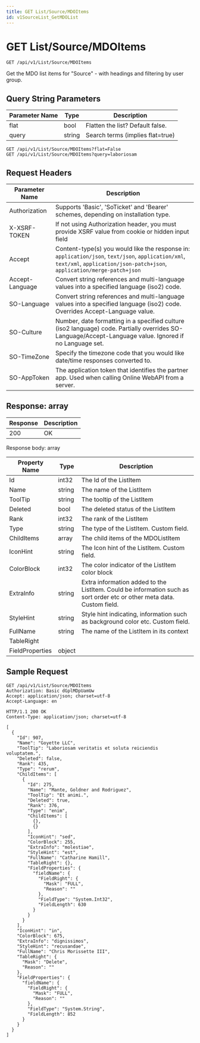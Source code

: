 ```yaml
---
title: GET List/Source/MDOItems
id: v1SourceList_GetMDOList
---
```


# GET List/Source/MDOItems

```http
GET /api/v1/List/Source/MDOItems
```

Get the MDO list items for "Source" - with headings and filtering by user group.







## Query String Parameters

| Parameter Name | Type |  Description |
|----------------|------|--------------|
| flat | bool |  Flatten the list? Default false. |
| query | string |  Search terms (implies flat=true) |

```http
GET /api/v1/List/Source/MDOItems?flat=False
GET /api/v1/List/Source/MDOItems?query=laboriosam
```


## Request Headers

| Parameter Name | Description |
|----------------|-------------|
| Authorization  | Supports 'Basic', 'SoTicket' and 'Bearer' schemes, depending on installation type. |
| X-XSRF-TOKEN   | If not using Authorization header, you must provide XSRF value from cookie or hidden input field |
| Accept         | Content-type(s) you would like the response in: `application/json`, `text/json`, `application/xml`, `text/xml`, `application/json-patch+json`, `application/merge-patch+json` |
| Accept-Language | Convert string references and multi-language values into a specified language (iso2) code. |
| SO-Language | Convert string references and multi-language values into a specified language (iso2) code. Overrides Accept-Language value. |
| SO-Culture | Number, date formatting in a specified culture (iso2 language) code. Partially overrides SO-Language/Accept-Language value. Ignored if no Language set. |
| SO-TimeZone | Specify the timezone code that you would like date/time responses converted to. |
| SO-AppToken | The application token that identifies the partner app. Used when calling Online WebAPI from a server. |


## Response: array



| Response | Description |
|----------------|-------------|
| 200 | OK |

Response body: array

| Property Name | Type |  Description |
|----------------|------|--------------|
| Id | int32 | The Id of the ListItem |
| Name | string | The name of the ListItem |
| ToolTip | string | The tooltip of the ListItem |
| Deleted | bool | The deleted status of the ListItem |
| Rank | int32 | The rank of the ListItem |
| Type | string | The type of the ListItem. Custom field. |
| ChildItems | array | The child items of the MDOListItem |
| IconHint | string | The Icon hint of the ListItem. Custom field. |
| ColorBlock | int32 | The color indicator of the ListItem color block |
| ExtraInfo | string | Extra information added to the ListItem. Could be information such as sort order etc or other meta data. Custom field. |
| StyleHint | string | Style hint indicating, information such as background color etc. Custom field. |
| FullName | string | The name of the ListItem in its context |
| TableRight |  |  |
| FieldProperties | object |  |

## Sample Request

```http!
GET /api/v1/List/Source/MDOItems
Authorization: Basic dGplMDpUamUw
Accept: application/json; charset=utf-8
Accept-Language: en
```

```http_
HTTP/1.1 200 OK
Content-Type: application/json; charset=utf-8

[
  {
    "Id": 907,
    "Name": "Goyette LLC",
    "ToolTip": "Laboriosam veritatis et soluta reiciendis voluptatem.",
    "Deleted": false,
    "Rank": 435,
    "Type": "rerum",
    "ChildItems": [
      {
        "Id": 275,
        "Name": "Mante, Goldner and Rodriguez",
        "ToolTip": "Et animi.",
        "Deleted": true,
        "Rank": 376,
        "Type": "enim",
        "ChildItems": [
          {},
          {}
        ],
        "IconHint": "sed",
        "ColorBlock": 255,
        "ExtraInfo": "molestiae",
        "StyleHint": "est",
        "FullName": "Catharine Hamill",
        "TableRight": {},
        "FieldProperties": {
          "fieldName": {
            "FieldRight": {
              "Mask": "FULL",
              "Reason": ""
            },
            "FieldType": "System.Int32",
            "FieldLength": 630
          }
        }
      }
    ],
    "IconHint": "in",
    "ColorBlock": 675,
    "ExtraInfo": "dignissimos",
    "StyleHint": "recusandae",
    "FullName": "Chris Morissette III",
    "TableRight": {
      "Mask": "Delete",
      "Reason": ""
    },
    "FieldProperties": {
      "fieldName": {
        "FieldRight": {
          "Mask": "FULL",
          "Reason": ""
        },
        "FieldType": "System.String",
        "FieldLength": 852
      }
    }
  }
]
```